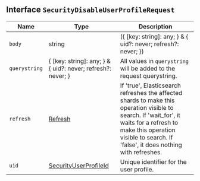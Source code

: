 ## Interface `SecurityDisableUserProfileRequest`

| Name | Type | Description |
| - | - | - |
| `body` | string | ({ [key: string]: any; } & { uid?: never; refresh?: never; }) | All values in `body` will be added to the request body. |
| `querystring` | { [key: string]: any; } & { uid?: never; refresh?: never; } | All values in `querystring` will be added to the request querystring. |
| `refresh` | [Refresh](./Refresh.md) | If 'true', Elasticsearch refreshes the affected shards to make this operation visible to search. If 'wait_for', it waits for a refresh to make this operation visible to search. If 'false', it does nothing with refreshes. |
| `uid` | [SecurityUserProfileId](./SecurityUserProfileId.md) | Unique identifier for the user profile. |
